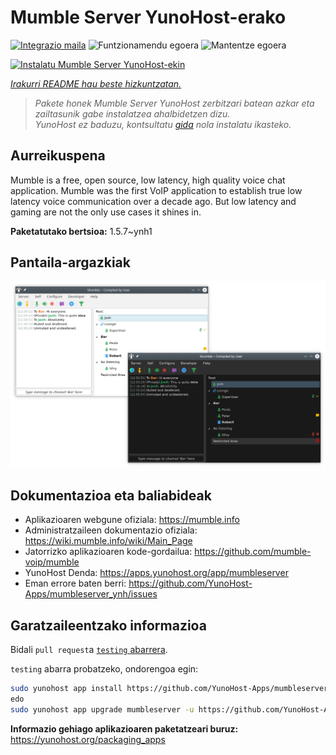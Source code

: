 <!--
Ohart ongi: README hau automatikoki sortu da <https://github.com/YunoHost/apps/tree/master/tools/readme_generator>ri esker
EZ editatu eskuz.
-->

# Mumble Server YunoHost-erako

[![Integrazio maila](https://apps.yunohost.org/badge/integration/mumbleserver)](https://ci-apps.yunohost.org/ci/apps/mumbleserver/)
![Funtzionamendu egoera](https://apps.yunohost.org/badge/state/mumbleserver)
![Mantentze egoera](https://apps.yunohost.org/badge/maintained/mumbleserver)

[![Instalatu Mumble Server YunoHost-ekin](https://install-app.yunohost.org/install-with-yunohost.svg)](https://install-app.yunohost.org/?app=mumbleserver)

*[Irakurri README hau beste hizkuntzatan.](./ALL_README.md)*

> *Pakete honek Mumble Server YunoHost zerbitzari batean azkar eta zailtasunik gabe instalatzea ahalbidetzen dizu.*  
> *YunoHost ez baduzu, kontsultatu [gida](https://yunohost.org/install) nola instalatu ikasteko.*

## Aurreikuspena

Mumble is a free, open source, low latency, high quality voice chat application. Mumble was the first VoIP application to establish true low latency voice communication over a decade ago. But low latency and gaming are not the only use cases it shines in.


**Paketatutako bertsioa:** 1.5.7~ynh1

## Pantaila-argazkiak

![Mumble Server(r)en pantaila-argazkia](./doc/screenshots/Mumble.png)

## Dokumentazioa eta baliabideak

- Aplikazioaren webgune ofiziala: <https://mumble.info>
- Administratzaileen dokumentazio ofiziala: <https://wiki.mumble.info/wiki/Main_Page>
- Jatorrizko aplikazioaren kode-gordailua: <https://github.com/mumble-voip/mumble>
- YunoHost Denda: <https://apps.yunohost.org/app/mumbleserver>
- Eman errore baten berri: <https://github.com/YunoHost-Apps/mumbleserver_ynh/issues>

## Garatzaileentzako informazioa

Bidali `pull request`a [`testing` abarrera](https://github.com/YunoHost-Apps/mumbleserver_ynh/tree/testing).

`testing` abarra probatzeko, ondorengoa egin:

```bash
sudo yunohost app install https://github.com/YunoHost-Apps/mumbleserver_ynh/tree/testing --debug
edo
sudo yunohost app upgrade mumbleserver -u https://github.com/YunoHost-Apps/mumbleserver_ynh/tree/testing --debug
```

**Informazio gehiago aplikazioaren paketatzeari buruz:** <https://yunohost.org/packaging_apps>

